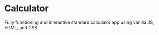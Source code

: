 # Calculator
Fully functioning and interactive standard calculator app using vanilla JS, HTML, and CSS.
